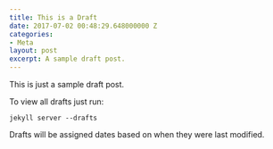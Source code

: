 ```yaml
---
title: This is a Draft
date: 2017-07-02 00:48:29.648000000 Z
categories:
- Meta
layout: post
excerpt: A sample draft post.
---
```


This is just a sample draft post.

To view all drafts just run:

    jekyll server --drafts

Drafts will be assigned dates based on when they were last modified.
